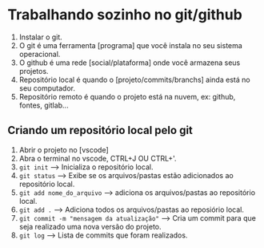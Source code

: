 # Trabalhando sozinho no git/github
1. Instalar o git.
2. O git é uma ferramenta [programa] que você instala no seu sistema operacional.
3. O github é uma rede [social/plataforma] onde você armazena seus projetos.
4. Repositório local é quando o [projeto/commits/branchs] ainda está no seu computador.
5. Repositório remoto é quando o projeto está na nuvem, ex: github, fontes, gitlab...

## Criando um repositório local pelo git
1. Abrir o projeto no [vscode]
2. Abra o terminal no vscode, CTRL+J OU CTRL+'.
3. `git init` --> Inicializa o repositório local.
4. `git status` --> Exibe se os arquivos/pastas estão adicionados ao repositório local.
5. `git add nome_do_arquivo` --> adiciona os arquivos/pastas ao repositório local.
6. `git add .` --> Adiciona todos os arquivos/pastas ao reposiório local.
7. `git commit -m "mensagem da atualização"` -->  Cria um commit para que seja realizado uma nova versão do projeto.
8. `git log` --> Lista de commits que foram realizados.
